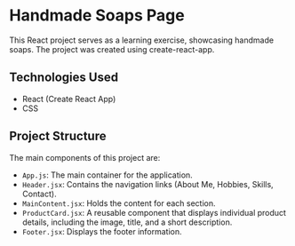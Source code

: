 # Handmade Soaps Page

This React project serves as a learning exercise, showcasing handmade soaps. The project was created using create-react-app.

## Technologies Used

- React (Create React App)
- CSS

## Project Structure

The main components of this project are:

- `App.js`: The main container for the application.
- `Header.jsx`: Contains the navigation links (About Me, Hobbies, Skills, Contact).
- `MainContent.jsx`: Holds the content for each section.
- `ProductCard.jsx`: A reusable component that displays individual product details, including the image, title, and a short description.
- `Footer.jsx`: Displays the footer information.
